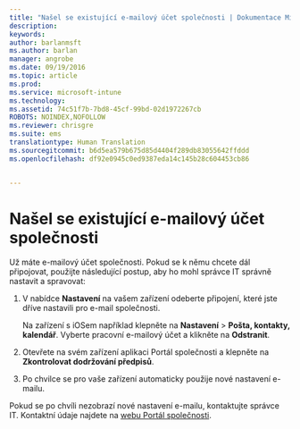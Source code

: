 ```yaml
---
title: "Našel se existující e-mailový účet společnosti | Dokumentace Microsoftu"
description: 
keywords: 
author: barlanmsft
ms.author: barlan
manager: angrobe
ms.date: 09/19/2016
ms.topic: article
ms.prod: 
ms.service: microsoft-intune
ms.technology: 
ms.assetid: 74c51f7b-7bd8-45cf-99bd-02d1972267cb
ROBOTS: NOINDEX,NOFOLLOW
ms.reviewer: chrisgre
ms.suite: ems
translationtype: Human Translation
ms.sourcegitcommit: b6d5ea579b675d85d4404f289db83055642ffddd
ms.openlocfilehash: df92e0945c0ed9387eda14c145b28c604453cb86


---
```


# <a name="existing-company-email-account-found"></a>Našel se existující e-mailový účet společnosti

Už máte e-mailový účet společnosti. Pokud se k němu chcete dál připojovat, použijte následující postup, aby ho mohl správce IT správně nastavit a spravovat:

1.  V nabídce **Nastavení** na vašem zařízení odeberte připojení, které jste dříve nastavili pro e-mail společnosti.

    Na zařízení s iOSem například klepněte na **Nastavení** &gt; **Pošta, kontakty, kalendář**. Vyberte pracovní e-mailový účet a klikněte na **Odstranit**.

2.  Otevřete na svém zařízení aplikaci Portál společnosti a klepněte na **Zkontrolovat dodržování předpisů**.

3.  Po chvilce se pro vaše zařízení automaticky použije nové nastavení e-mailu.

Pokud se po chvíli nezobrazí nové nastavení e-mailu, kontaktujte správce IT. Kontaktní údaje najdete na [webu Portál společnosti](http://portal.manage.microsoft.com).



<!--HONumber=Dec16_HO2-->



